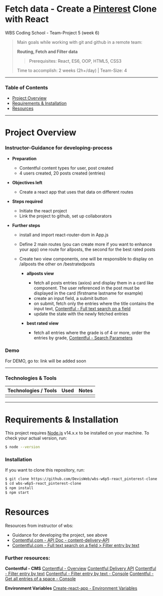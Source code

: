 # Fetch data - Create a [Pinterest](https://www.pinterest.com/) Clone with React

WBS Coding School - Team-Project 5 (week 6)

> Main goals while working with git and github in a remote team:
>
> **Routing, Fetch and Filter data**
>
> > Prerequisites: React, ES6, OOP, HTML5, CSS3
>
> Time to accomplish: 2 weeks (2h+/day) | Team-Size: 4

---

### Table of Contents

- [Project Overview](#project-overview)
- [Requirements & Installation](#requirements-&-installation)
- [Resources](#resources)

---

# Project Overview

### Instructor-Guidance for developing-process

- **Preparation**

  - Contentful content types for user, post created
  - 4 users created, 20 posts created (entries)

- **Objectives left**

  - Create a react app that uses that data on different routes

- **Steps required**

  - Initiate the react project
  - Link the project to github, set up collaborators

- **Further steps**

  - install and import react-router-dom in App.js
  - Define 2 main routes (you can create more if you want to enhance your app) one route for allposts, the second for the best rated posts
  - Create two view components, one will be responsible to display on /allposts the other on /bestratedposts

    - **allposts view**

      - fetch all posts entries (axios) and display them in a card like component. The user referenced in the post must be displayed in the card (firstname lastname for example)
      - create an input field, a submit button
      - on submit, fetch only the entries where the title contains the input text, [Contentful - Full text search on a field](https://www.contentful.com/developers/docs/references/content-delivery-api/#/reference/search-parameters/full-text-search-on-a-field/query-entries/console)
      - update the state with the newly fetched entries

    - **best rated view**
      - fetch all entries where the grade is of 4 or more, order the entries by grade, [Contentful - Search Parameters](https://www.contentful.com/developers/docs/references/content-delivery-api/#/reference/search-parameters/order)

### Demo

For DEMO, go to: link will be added soon

---

### Technologies & Tools

| Technologies / Tools | Used | Notes |
| :------------------- | :--- | :---- |
|                      |      |       |

---

# Requirements & Installation

This project requires [Node.js](https://nodejs.org/en/) v14.x.x to be installed on your machine.
To check your actual version, run:

```bash
$ node --version
```

### Installation

If you want to clone this repository, run:

```bash
$ git clone https://github.com/DevisWeb/wbs-w6p5-react_pinterest-clone.git
$ cd wbs-w6p5-react_pinterest-clone
$ npm install
$ npm start
```

# Resources

Resources from instructor of wbs:

- Guidance for developing the project, see above
- [Contentful.com - API Doc - content-delivery-API](https://www.contentful.com/developers/docs/references/content-delivery-api/)
- [Contentful.com - Full text search on a field > Filter entry by text](https://www.contentful.com/developers/docs/references/content-delivery-api/#/reference/search-parameters/full-text-search-on-a-field)

### Further resources:

**Contentful - CMS**
[Contentful - Overview](https://www.contentful.com/help/contentful-overview/)
[Contentful Delivery API](https://www.contentful.com/developers/docs/references/content-delivery-api/)
[Contentful - Filter entry by text](https://www.contentful.com/developers/docs/references/content-delivery-api/#/reference/search-parameters/full-text-search-on-a-field)
[Contentful - Filter entry by text - Console](https://www.contentful.com/developers/docs/references/content-delivery-api/#/reference/search-parameters/full-text-search-on-a-field/query-entries/console)
[Contentful - Get all entries of a space - Console](https://www.contentful.com/developers/docs/references/content-delivery-api/#/reference/entries/entries-collection/get-all-entries-of-a-space/console)

**Environment Variables**
[Create-react-app - Environment Variables](https://create-react-app.dev/docs/adding-custom-environment-variables/)
